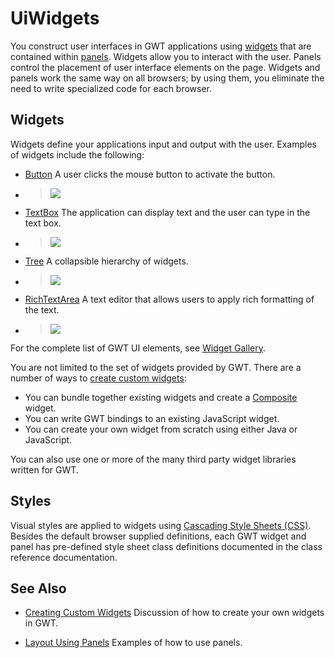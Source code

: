 UiWidgets
===

You construct user interfaces in GWT applications using [widgets](/javadoc/latest/com/google/gwt/user/client/ui/Widget.html) that
are contained within [panels](/javadoc/latest/com/google/gwt/user/client/ui/Panel.html). Widgets allow you to interact with the user. Panels
control the placement of user interface elements on the page. Widgets and panels work the same way
on all browsers; by using them, you eliminate the need to write specialized code for each browser.

## Widgets

Widgets define your applications input and output with the user. Examples of widgets include the following:

*   [Button](/javadoc/latest/com/google/gwt/user/client/ui/Button.html) A user clicks the mouse button to
activate the button.
*   > ![](images/Button.png)

*   [TextBox](/javadoc/latest/com/google/gwt/user/client/ui/TextBox.html) The application can display text and
the user can type in the text box.
*   > ![](images/TextBox.png)

*   [Tree](/javadoc/latest/com/google/gwt/user/client/ui/Tree.html) A collapsible hierarchy of widgets.
*   > ![](images/Tree.png)

*   [RichTextArea](/javadoc/latest/com/google/gwt/user/client/ui/RichTextArea.html) A text editor that allows
users to apply rich formatting of the text.
*   > ![](images/RichTextArea.png)

For the complete list of GWT UI elements, see [Widget Gallery](RefWidgetGallery.html).

You are not limited to the set of widgets provided by GWT. There are a number of ways to [create custom
widgets](DevGuideUiCustomWidgets.html):

*   You can bundle together existing widgets and create a [Composite](/javadoc/latest/com/google/gwt/user/client/ui/Composite.html) widget.
*   You can write GWT bindings to an existing JavaScript widget.
*   You can create your own widget from scratch using either Java or JavaScript.

You can also use one or more of the many third party widget libraries written for GWT.

## Styles

Visual styles are applied to widgets using [Cascading Style Sheets (CSS)](DevGuideUiCss.html). Besides the default browser supplied
definitions, each GWT widget and panel has pre-defined style sheet class definitions documented in the class reference documentation.

## See Also

*   [Creating Custom Widgets](DevGuideUiCustomWidgets.html) Discussion of how to create your own widgets in GWT.

*   [Layout Using Panels](DevGuideUiPanels.html) Examples of how to use panels.
